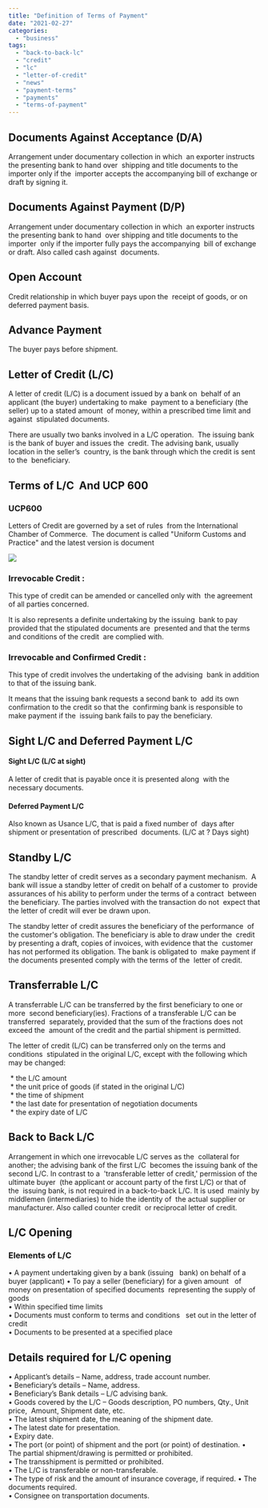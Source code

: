 ```yaml
---
title: "Definition of Terms of Payment"
date: "2021-02-27"
categories: 
  - "business"
tags: 
  - "back-to-back-lc"
  - "credit"
  - "lc"
  - "letter-of-credit"
  - "news"
  - "payment-terms"
  - "payments"
  - "terms-of-payment"
---
```


## Documents Against Acceptance (D/A) 

Arrangement under documentary collection in which  an exporter instructs the presenting bank to hand over  shipping and title documents to the importer only if the  importer accepts the accompanying bill of exchange or  draft by signing it. 

## Documents Against Payment (D/P) 

Arrangement under documentary collection in which  an exporter instructs the presenting bank to hand  over shipping and title documents to the importer  only if the importer fully pays the accompanying  bill of exchange or draft. Also called cash against  documents. 

## Open Account 

Credit relationship in which buyer pays upon the  receipt of goods, or on deferred payment basis. 

## Advance Payment 

The buyer pays before shipment. 

## Letter of Credit (L/C) 

A letter of credit (L/C) is a document issued by a bank on  behalf of an applicant (the buyer) undertaking to make  payment to a beneficiary (the seller) up to a stated amount  of money, within a prescribed time limit and against  stipulated documents.  

There are usually two banks involved in a L/C operation.  The issuing bank is the bank of buyer and issues the  credit. The advising bank, usually location in the seller’s  country, is the bank through which the credit is sent to the  beneficiary. 

## Terms of L/C  And UCP 600 

### UCP600 

Letters of Credit are governed by a set of rules  from the International Chamber of Commerce.  The document is called "Uniform Customs and  Practice" and the latest version is document  

![](https://lh4.googleusercontent.com/wOfWI0Ncdch3P16lOV3469oENVrLxFwF8qmyGKknRDm_8Bko248qz_2GgkbhOP9VGcU_x1LIclGYMmC0snYjhX4AVCHsSIyAXn1UvpUTK5_mC8AhKAcNxhOvpNOCq2y-5WMfHMV5)

### Irrevocable Credit : 

This type of credit can be amended or cancelled only with  the agreement of all parties concerned. 

It is also represents a definite undertaking by the issuing  bank to pay provided that the stipulated documents are  presented and that the terms and conditions of the credit  are complied with. 

### Irrevocable and Confirmed Credit : 

This type of credit involves the undertaking of the advising  bank in addition to that of the issuing bank. 

It means that the issuing bank requests a second bank to  add its own confirmation to the credit so that the  confirming bank is responsible to make payment if the  issuing bank fails to pay the beneficiary.  

## Sight L/C and Deferred Payment L/C 

#### Sight L/C (L/C at sight)  

A letter of credit that is payable once it is presented along  with the necessary documents.  

#### Deferred Payment L/C  

Also known as Usance L/C, that is paid a fixed number of  days after shipment or presentation of prescribed  documents. (L/C at ? Days sight) 

## Standby L/C 

The standby letter of credit serves as a secondary payment mechanism.  A bank will issue a standby letter of credit on behalf of a customer to  provide assurances of his ability to perform under the terms of a contract  between the beneficiary. The parties involved with the transaction do not  expect that the letter of credit will ever be drawn upon. 

The standby letter of credit assures the beneficiary of the performance  of the customer's obligation. The beneficiary is able to draw under the  credit by presenting a draft, copies of invoices, with evidence that the  customer has not performed its obligation. The bank is obligated to  make payment if the documents presented comply with the terms of the  letter of credit. 

## Transferrable L/C 

A transferrable L/C can be transferred by the first beneficiary to one or more  second beneficiary(ies). Fractions of a transferable L/C can be transferred  separately, provided that the sum of the fractions does not exceed the  amount of the credit and the partial shipment is permitted. 

The letter of credit (L/C) can be transferred only on the terms and conditions  stipulated in the original L/C, except with the following which may be changed: 

 \* the L/C amount   
 \* the unit price of goods (if stated in the original L/C)   
 \* the time of shipment   
 \* the last date for presentation of negotiation documents   
 \* the expiry date of L/C 

## Back to Back L/C 

Arrangement in which one irrevocable L/C serves as the  collateral for another; the advising bank of the first L/C  becomes the issuing bank of the second L/C. In contrast to a  'transferable letter of credit,' permission of the ultimate buyer  (the applicant or account party of the first L/C) or that of the  issuing bank, is not required in a back-to-back L/C. It is used  mainly by middlemen (intermediaries) to hide the identity of  the actual supplier or manufacturer. Also called counter credit  or reciprocal letter of credit. 

## L/C Opening 

### Elements of L/C 

• A payment undertaking given by a bank (issuing   bank) on behalf of a buyer (applicant) • To pay a seller (beneficiary) for a given amount   of money on presentation of specified documents  representing the supply of goods   
• Within specified time limits   
• Documents must conform to terms and conditions   set out in the letter of credit   
• Documents to be presented at a specified place  

## Details required for L/C opening 

• Applicant’s details – Name, address, trade account number.   
• Beneficiary’s details – Name, address.   
• Beneficiary’s Bank details – L/C advising bank.   
• Goods covered by the L/C – Goods description, PO numbers, Qty., Unit price,  Amount, Shipment date, etc.  
• The latest shipment date, the meaning of the shipment date.    
• The latest date for presentation.   
• Expiry date.   
• The port (or point) of shipment and the port (or point) of destination. • The partial shipment/drawing is permitted or prohibited.   
• The transshipment is permitted or prohibited.   
• The L/C is transferable or non-transferable.   
• The type of risk and the amount of insurance coverage, if required. • The documents required.   
• Consignee on transportation documents.
